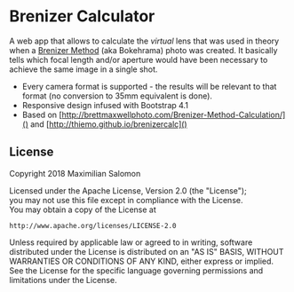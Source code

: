 # Brenizer Calculator

A web app that allows to calculate the _virtual_ lens that was used in theory when a [Brenizer Method](https://en.wikipedia.org/wiki/Brenizer_Method) (aka Bokehrama) photo was created. It basically tells which focal length and/or aperture would have been necessary to achieve the same image in a single shot.  

* Every camera format is supported - the results will be relevant to that format (no conversion to 35mm equivalent is done).
* Responsive design infused with Bootstrap 4.1
* Based on [http://brettmaxwellphoto.com/Brenizer-Method-Calculation/]() and [http://thiemo.github.io/brenizercalc]()

## License

Copyright 2018 Maximilian Salomon

Licensed under the Apache License, Version 2.0 (the "License");  
you may not use this file except in compliance with the License.  
You may obtain a copy of the License at

    http://www.apache.org/licenses/LICENSE-2.0

Unless required by applicable law or agreed to in writing, software
distributed under the License is distributed on an "AS IS" BASIS,
WITHOUT WARRANTIES OR CONDITIONS OF ANY KIND, either express or implied.
See the License for the specific language governing permissions and
limitations under the License.